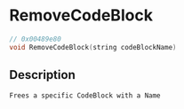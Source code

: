 # RemoveCodeBlock
```c
// 0x00489e80
void RemoveCodeBlock(string codeBlockName)
```
## Description
```
Frees a specific CodeBlock with a Name
```
